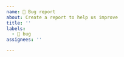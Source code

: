 ```yaml
---
name: 🐛 Bug report
about: Create a report to help us improve
title: ''
labels:
  - 🐛 bug
assignees: ''

---
```


<!--

  👋 Hi there!
  Thanks for using gracidea and helping us to improve!

  Please:
    - Check you're not duplicating an existing issue
    - Provide a clear and concise description along with reproduction steps
    - To request help, please use discussions instead of issues

-->